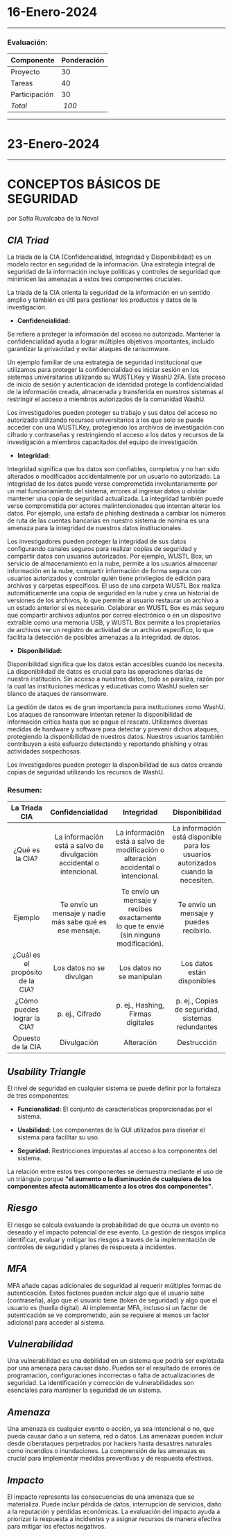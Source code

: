 # 16-Enero-2024
---
### Evaluación:

| Componente      | Ponderación |
| --------------- | ----------- |
| Proyecto        | 30          |
| Tareas          | 40          |
| Participación   | 30          |
| *Total*       | *100*     |

---
# 23-Enero-2024
---
# CONCEPTOS BÁSICOS DE SEGURIDAD

por Sofia Ruvalcaba de la Noval

## *CIA Triad*

La tríada de la CIA (Confidencialidad, Integridad y Disponibilidad) es un modelo rector en seguridad de la información. Una estrategia integral de seguridad de la información incluye políticas y controles de seguridad que minimicen las amenazas a estos tres componentes cruciales. 

La tríada de la CIA orienta la seguridad de la información en un sentido amplio y también es útil para gestionar los productos y datos de la investigación.

- **Confidencialidad:**

Se refiere a proteger la información del acceso no autorizado. Mantener la confidencialidad ayuda a lograr múltiples objetivos importantes, incluido garantizar la privacidad y evitar ataques de ransomware. 

Un ejemplo familiar de una estrategia de seguridad institucional que utilizamos para proteger la confidencialidad es iniciar sesión en los sistemas universitarios utilizando su WUSTLKey y WashU 2FA. Este proceso de inicio de sesión y autenticación de identidad protege la confidencialidad de la información creada, almacenada y transferida en nuestros sistemas al restringir el acceso a miembros autorizados de la comunidad WashU. 

Los investigadores pueden proteger su trabajo y sus datos del acceso no autorizado utilizando recursos universitarios a los que solo se puede acceder con una WUSTLKey, protegiendo los archivos de investigación con cifrado y contraseñas y restringiendo el acceso a los datos y recursos de la investigación a miembros capacitados del equipo de investigación.

- **Integridad:**

Integridad significa que los datos son confiables, completos y no han sido alterados o modificados accidentalmente por un usuario no autorizado. La integridad de los datos puede verse comprometida involuntariamente por un mal funcionamiento del sistema, errores al ingresar datos u olvidar mantener una copia de seguridad actualizada. La integridad también puede verse comprometida por actores malintencionados que intentan alterar los datos. Por ejemplo, una estafa de phishing destinada a cambiar los números de ruta de las cuentas bancarias en nuestro sistema de nómina es una amenaza para la integridad de nuestros datos institucionales.

Los investigadores pueden proteger la integridad de sus datos configurando canales seguros para realizar copias de seguridad y compartir datos con usuarios autorizados. Por ejemplo, WUSTL Box, un servicio de almacenamiento en la nube, permite a los usuarios almacenar información en la nube, compartir información de forma segura con usuarios autorizados y controlar quién tiene privilegios de edición para archivos y carpetas específicos. El uso de una carpeta WUSTL Box realiza automáticamente una copia de seguridad en la nube y crea un historial de versiones de los archivos, lo que permite al usuario restaurar un archivo a un estado anterior si es necesario. Colaborar en WUSTL Box es más seguro que compartir archivos adjuntos por correo electrónico o en un dispositivo extraíble como una memoria USB, y WUSTL Box permite a los propietarios de archivos ver un registro de actividad de un archivo específico, lo que facilita la detección de posibles amenazas a la integridad. de datos.

- **Disponibilidad:**

Disponibilidad significa que los datos están accesibles cuando los necesita. La disponibilidad de datos es crucial para las operaciones diarias de nuestra institución. Sin acceso a nuestros datos, todo se paraliza, razón por la cual las instituciones médicas y educativas como WashU suelen ser blanco de ataques de ransomware.

La gestión de datos es de gran importancia para instituciones como WashU. Los ataques de ransomware intentan retener la disponibilidad de información crítica hasta que se pague el rescate. Utilizamos diversas medidas de hardware y software para detectar y prevenir dichos ataques, protegiendo la disponibilidad de nuestros datos. Nuestros usuarios también contribuyen a este esfuerzo detectando y reportando phishing y otras actividades sospechosas.

Los investigadores pueden proteger la disponibilidad de sus datos creando copias de seguridad utilizando los recursos de WashU.

### Resumen:

| **La Triada CIA**                | **Confidencialidad**                                                 | **Integridad**                                                                        | **Disponibilidad**                                                                |
|:--------------------------------:|:--------------------------------------------------------------------:|:-------------------------------------------------------------------------------------:|:---------------------------------------------------------------------------------:|
| ¿Qué es la CIA?                  | La información está a salvo de divulgación accidental o intencional. | La información está a salvo de modificación o alteración accidental o intencional.    | La información está disponible para los usuarios autorizados cuando la necesiten. |
| Ejemplo                          | Te envío un mensaje y nadie más sabe qué es ese mensaje.             | Te envío un mensaje y recibes exactamente lo que te envié (sin ninguna modificación). | Te envío un mensaje y puedes recibirlo.                                           |
| ¿Cuál es el propósito de la CIA? | Los datos no se divulgan                                             | Los datos no se manipulan                                                             | Los datos están disponibles                                                       |
| ¿Cómo puedes lograr la CIA?      | p. ej., Cifrado                                                      | p. ej., Hashing, Firmas digitales                                                     | p. ej., Copias de seguridad, sistemas redundantes                                 |
| Opuesto de la CIA                | Divulgación                                                          | Alteración                                                                            | Destrucción                                                                       |

## *Usability Triangle*

El nivel de seguridad en cualquier sistema se puede definir por la fortaleza de tres componentes: 

- **Funcionalidad:** El conjunto de características proporcionadas por el sistema.

- **Usabilidad:** Los componentes de la GUI utilizados para diseñar el sistema para facilitar su uso. 

- **Seguridad:** Restricciones impuestas al acceso a los componentes del sistema. 

La relación entre estos tres componentes se demuestra mediante el uso de un triángulo porque **"el aumento o la disminución de cualquiera de los componentes afecta automáticamente a los otros dos componentes"**.

## *Riesgo*

El riesgo se calcula evaluando la probabilidad de que ocurra un evento no deseado y el impacto potencial de ese evento. La gestión de riesgos implica identificar, evaluar y mitigar los riesgos a través de la implementación de controles de seguridad y planes de respuesta a incidentes.

## *MFA*

MFA añade capas adicionales de seguridad al requerir múltiples formas de autenticación. Estos factores pueden incluir algo que el usuario sabe (contraseña), algo que el usuario tiene (token de seguridad) y algo que el usuario es (huella digital). Al implementar MFA, incluso si un factor de autenticación se ve comprometido, aún se requiere al menos un factor adicional para acceder al sistema.

## *Vulnerabilidad*

Una vulnerabilidad es una debilidad en un sistema que podría ser explotada por una amenaza para causar daño. Pueden ser el resultado de errores de programación, configuraciones incorrectas o falta de actualizaciones de seguridad. La identificación y corrección de vulnerabilidades son esenciales para mantener la seguridad de un sistema.

## *Amenaza*

Una amenaza es cualquier evento o acción, ya sea intencional o no, que pueda causar daño a un sistema, red o datos. Las amenazas pueden incluir desde ciberataques perpetrados por hackers hasta desastres naturales como incendios o inundaciones. La comprensión de las amenazas es crucial para implementar medidas preventivas y de respuesta efectivas.

## *Impacto*

El impacto representa las consecuencias de una amenaza que se materializa. Puede incluir pérdida de datos, interrupción de servicios, daño a la reputación y pérdidas económicas. La evaluación del impacto ayuda a priorizar la respuesta a incidentes y a asignar recursos de manera efectiva para mitigar los efectos negativos.
